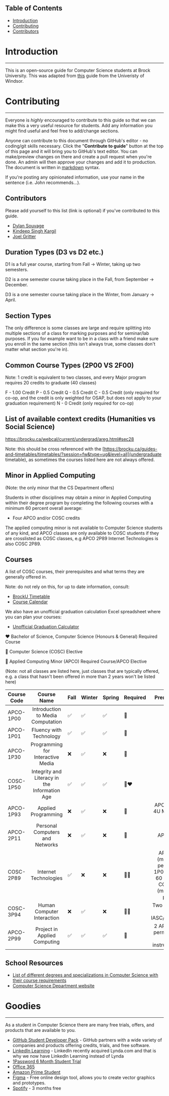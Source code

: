 ## Table of Contents

- [Introduction](https://brockcsc.ca/guide#introduction)
- [Contributing](https://brockcsc.ca/guide#contributing)
- [Contributors](https://brockcsc.ca/guide#contributors)

# Introduction

---

This is an open-source guide for Computer Science students at Brock University. This was adapted from [this](https://css.uwindsor.ca/guide) guide from the Univeristy of Windsor.

# Contributing

---

Everyone is _highly_ encouraged to contribute to this guide so that we can make this a very useful resource for students. Add any information you might find useful and feel free to add/change sections.

Anyone can contribute to this document through GitHub's editor - no coding/git skills necessary. Click the "**Contribute to guide**" button at the top of this page and it will bring you to GitHub's text editor. You can make/preview changes on there and create a pull request when you're done. An admin will then approve your changes and add it to production. The document is written in [markdown](https://www.markdownguide.org/basic-syntax/) syntax.

If you're posting any opinionated information, use your name in the sentence (i.e. John recommends...).

## Contributors

Please add yourself to this list (link is optional) if you've contributed to this guide.

- [Dylan Souvage](https://github.com/firefelix)
- [Kindeep Singh Kargil](https://kindeep.me)
- [Joel Gritter](https://github.com/JoelGritter)

## Duration Types (D3 vs D2 etc.)

D1 is a full year course, starting from Fall -> Winter, taking up two semesters.

D2 is a one semester course taking place in the Fall, from September -> December.

D3 is a one semester course taking place in the Winter, from January -> April.

## Section Types

The only difference is some classes are large and require splitting into multiple sections of a class for marking purposes and for seminar/lab purposes. If you for example want to be in a class with a friend make sure you enroll in the same section (this isn't always true, some classes don't matter what section you're in).

## Common Course Types (2P00 VS 2F00)

Note: 1 credit is equivalent to two classes, and every Major program requires 20 credits to graduate (40 classes)

F - 1.00 Credit 
P - 0.5 Credit 
Q - 0.5 Credit
C - 0.5 Credit (only required for co-op, and the credit is only weighted for OSAP, but does not apply to your graduation requirement)
N - 0 Credit (only required for co-op)


## List of available context credits (Humanities vs Social Science)

https://brocku.ca/webcal/current/undergrad/areg.html#sec28

Note: this should be cross referenced with the [https://brocku.ca/guides-and-timetables/timetables/?session=fw&type=ug&level=all](undergraduate timetable), as sometimes the courses listed here are not always offered.


## Minor in Applied Computing 

(Note: the only minor that the CS Department offers)

Students in other disciplines may obtain a minor in Applied Computing within their degree program by completing the following courses with a minimum 60 percent overall average:
- 	Four APCO and/or COSC credits

The applied computing minor is not available to Computer Science students of any kind, and APCO classes are only available to COSC students if they are crosslisted as COSC classes, e.g APCO 2P89 Internet Technologies is also COSC 2P89.

## Courses

A list of COSC courses, their prerequisites and what terms they are generally offered in.

Note: do not rely on this, for up to date information, consult:
* [BrockU Timetable](https://brocku.ca/guides-and-timetables/timetables/?session=fw&type=ug&level=all)
* [Course Calendar](https://brocku.ca/webcal/current/undergrad/cosc.html)

We also have an unofficial graduation calculation Excel spreadsheet where you can plan your courses:
* [Unofficial Graduation Calculator](https://raw.githubusercontent.com/BrockCSC/brockcsc.github.io/development/src/assets/newGradSchedule.xlsx)

❤️ Bachelor of Science, Computer Science (Honours & General) Required Course

💜 Computer Science (COSC) Elective

💛 Applied Computing Minor (APCO) Required Course/APCO Elective

(Note: not all classes are listed here, just classes that are typically offered, e.g. a class that hasn't been offered in more than 2 years won't be listed here)

| Course Code | Course Name | Fall | Winter | Spring | Required | Prerequisite(s)
|-------------|:------------------------------------------------:|-------------|-------------|---------------------|----------|:------------------------------------------------------------------------------:|
| APCO-1P00 | Introduction to Media Computation | ✅ | ✅ | ✅ | 💛| |
| APCO-1P01 | Fluency with Technology | ✅ | ✅ | ✅ | 💛| | 
| APCO-1P30 | Programming for Interactive Media | ❌ | ✅ | ❌ | 💛| |
| COSC-1P50 | Integrity and Literacy in the Information Age | ✅ | ✅ | ✅ | 💛❤️| |
| APCO-1P93 | Applied Programming |  ❌ | ✅ |  ❌ | 💛| APCO-1P00 or 4U Mathematics credit |
| APCO-2P11 | Personal Computers and Networks |  ❌ | ✅ |  ❌ | 💛| APCO-1P01 |
| COSC-2P89 | Internet Technologies |  ✅ | ❌ |  ❌ | 💛💜| APCO 1P00 (minimum 60 percent) and 1P01 (minimum 60 percent) or COSC 1P03 (minimum 60 percent) |
| COSC-3P94 | Human Computer Interaction |  ❌ | ✅ |  ❌ | 💛💜| Two Credits from either IASC/APCO/COSC |
| APCO-2P99 | Project in Applied Computing | ✅ | ✅ | ✅ | 💛| 2 APCO credits, permission from an instructor/faculty |

## School Resources

- [List of different degrees and specializations in Computer Science with their course requirements](https://brocku.ca/webcal/2020/undergrad/cosc.html)
- [Computer Science Department website](https://cosc.brocku.ca)

# Goodies

---

As a student in Computer Science there are many free trials, offers, and products that are available to you.

- [GitHub Student Developer Pack](https://education.github.com/pack) - GitHub partners with a wide variety of companies and products offering credits, trials, and free software.
- [LinkedIn Learning](https://www.linkedin.com/learning/) - LinkedIn recently acquired Lynda.com and that is why we now have LinkedIn Learning instead of Lynda
- [1Password 6 Month Student Trial](https://www.studentappcentre.com/discounts/1password)
- [Office 365](https://brocku.ca/information-technology/service-catalogue/office-365/)
- [Amazon Prime Student](https://www.amazon.ca/b?ie=UTF8&node=9648404011&tag=googcana-20&hvadid=208306511168&hvpos=&hvnetw=g&hvrand=2646831168916978879&hvpone=&hvptwo=&hvqmt=e&hvdev=c&hvdvcmdl=&hvlocint=&hvlocphy=9000745&hvtargid=kwd-308101787433&ref=pd_sl_2w477v4psd_e&hydadcr=848_10117974&gclid=Cj0KCQjw6ar4BRDnARIsAITGzlDcTWhlyDSpHmFQHfl3s2Q2vgpR-RWJbVD-5CEEkGgwPeekHmOuE48aAuScEALw_wcB)
- [Figma](https://www.figma.com/education/) - Free online design tool, allows you to create vector graphics and prototypes.
- [Spotify](https://www.spotify.com/ca-en/student/) - 3 months free



